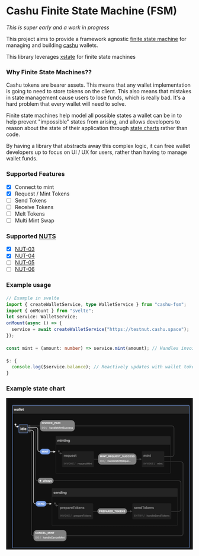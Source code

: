 # Cashu Finite State Machine (FSM)

_This is super early and a work in progress_

This project aims to provide a framework agnostic [finite state machine](https://xstate.js.org/docs/about/concepts.html#finite-state-machines) for managing and building [cashu](https://cashu.space/) wallets.

This library leverages [xstate](https://xstate.js.org/docs/) for finite state machines

### Why Finite State Machines??

Cashu tokens are bearer assets. This means that any wallet implementation is going to need to store tokens on the client. This also means that mistakes in state management cause users to lose funds, which is really bad. It's a hard problem that every wallet will need to solve.

Finite state machines help model all possible states a wallet can be in to help prevent "impossible" states from arising, and allows developers to reason about the state of their application through [state charts](https://xstate.js.org/docs/about/concepts.html#statecharts) rather than code.

By having a library that abstracts away this complex logic, it can free wallet developers up to focus on UI / UX for users, rather than having to manage wallet funds.

### Supported Features

- [x] Connect to mint
- [x] Request / Mint Tokens
- [ ] Send Tokens
- [ ] Receive Tokens
- [ ] Melt Tokens
- [ ] Multi Mint Swap

### Supported [NUTS](https://github.com/cashubtc/nuts)

- [x] [NUT-03](https://github.com/cashubtc/nuts/blob/main/03.md)
- [x] [NUT-04](https://github.com/cashubtc/nuts/blob/main/04.md)
- [ ] [NUT-05](https://github.com/cashubtc/nuts/blob/main/05.md)
- [ ] [NUT-06](https://github.com/cashubtc/nuts/blob/main/06.md)

### Example usage

```ts
// Example in svelte
import { createWalletService, type WalletService } from "cashu-fsm";
import { onMount } from "svelte";
let service: WalletService;
onMount(async () => {
  service = await createWalletService("https://testnut.cashu.space");
});

const mint = (amount: number) => service.mint(amount); // Handles invoice generation, and updating state

$: {
  console.log($service.balance); // Reactively updates with wallet token balance when tokens have been issues
}
```

### Example state chart

![statechart](./statechart.png)
